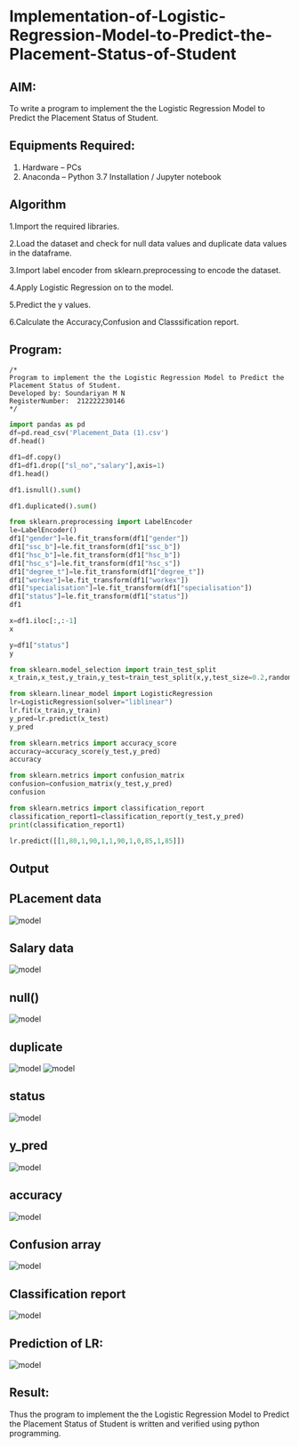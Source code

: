 # Implementation-of-Logistic-Regression-Model-to-Predict-the-Placement-Status-of-Student

## AIM:
To write a program to implement the the Logistic Regression Model to Predict the Placement Status of Student.

## Equipments Required:
1. Hardware – PCs
2. Anaconda – Python 3.7 Installation / Jupyter notebook

## Algorithm
1.Import the required libraries.

2.Load the dataset and check for null data values and duplicate data values in the dataframe.

3.Import label encoder from sklearn.preprocessing to encode the dataset.

4.Apply Logistic Regression on to the model.

5.Predict the y values.

6.Calculate the Accuracy,Confusion and Classsification report.

## Program:
```
/*
Program to implement the the Logistic Regression Model to Predict the Placement Status of Student.
Developed by: Soundariyan M N
RegisterNumber:  212222230146
*/
```
```python
import pandas as pd
df=pd.read_csv('Placement_Data (1).csv')
df.head()

df1=df.copy()
df1=df1.drop(["sl_no","salary"],axis=1)
df1.head()

df1.isnull().sum()

df1.duplicated().sum()

from sklearn.preprocessing import LabelEncoder
le=LabelEncoder()
df1["gender"]=le.fit_transform(df1["gender"])
df1["ssc_b"]=le.fit_transform(df1["ssc_b"])
df1["hsc_b"]=le.fit_transform(df1["hsc_b"])
df1["hsc_s"]=le.fit_transform(df1["hsc_s"])
df1["degree_t"]=le.fit_transform(df1["degree_t"])
df1["workex"]=le.fit_transform(df1["workex"])
df1["specialisation"]=le.fit_transform(df1["specialisation"])
df1["status"]=le.fit_transform(df1["status"])
df1

x=df1.iloc[:,:-1]
x

y=df1["status"]
y

from sklearn.model_selection import train_test_split
x_train,x_test,y_train,y_test=train_test_split(x,y,test_size=0.2,random_state=0)

from sklearn.linear_model import LogisticRegression
lr=LogisticRegression(solver="liblinear")
lr.fit(x_train,y_train)
y_pred=lr.predict(x_test)
y_pred

from sklearn.metrics import accuracy_score
accuracy=accuracy_score(y_test,y_pred)
accuracy

from sklearn.metrics import confusion_matrix
confusion=confusion_matrix(y_test,y_pred)
confusion

from sklearn.metrics import classification_report
classification_report1=classification_report(y_test,y_pred)
print(classification_report1)

lr.predict([[1,80,1,90,1,1,90,1,0,85,1,85]])
```

## Output
## PLacement data
![model](1st.png)

## Salary data
![model](2nd.png)

## null()
![model](3rd.png)

## duplicate
![model](4th.png)
![model](5th.png)

## status
![model](7th.png)

## y_pred
![model](8th.png)

## accuracy
![model](9th.png)

## Confusion array
![model](10th.png)

## Classification report
![model](11th.png)

## Prediction of LR:
![model](12th.png)

## Result:
Thus the program to implement the the Logistic Regression Model to Predict the Placement Status of Student is written and verified using python programming.
